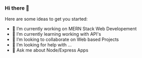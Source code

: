 ### Hi there 👋


Here are some ideas to get you started:

- 🔭 I’m currently working on MERN Stack Web Developement
- 🌱 I’m currently learning working with API's
- 👯 I’m looking to collaborate on Web based Projects
- 🤔 I’m looking for help with ...
- 💬 Ask me about Node/Express Apps
